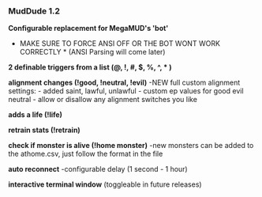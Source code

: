 ### **MudDude 1.2**

**Configurable replacement for MegaMUD's 'bot'**

* MAKE SURE TO FORCE ANSI OFF OR THE BOT WONT WORK CORRECTLY *
(ANSI Parsing will come later)

**2 definable triggers from a list  (@, !, #, $, %, ^, * )**

**alignment changes (!good, !neutral, !evil)**
-NEW full custom alignment settings:
    - added saint, lawful, unlawful
    - custom ep values for good evil neutral
    - allow or disallow any alignment switches you like

**adds a life (!life)**

**retrain stats (!retrain)**

**check if monster is alive (!home monster)**
-new monsters can be added to the athome.csv, just follow the format in the file

**auto reconnect**
-configurable delay (1 second - 1 hour)

**interactive terminal window** (toggleable in future releases)
